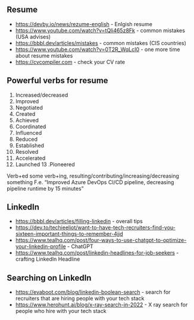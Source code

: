 ## Resume
- https://devby.io/news/rezume-english - Enlgish resume
- https://www.youtube.com/watch?v=tQli465z8Fk - common mistakes (USA advises)
- https://bbbl.dev/articles/mistakes - common mistakes (CIS countries)
- https://www.youtube.com/watch?v=0T2R_WqLcI0 - one more time about resume mistakes
- https://cvcompiler.com - check your CV rate

## Powerful verbs for resume

1. Increased/decreased
2. Improved
3. Negotiated
4. Created
5. Achieved
6. Coordinated
7. Influenced
8. Reduced
9. Established
10. Resolved
11. Accelerated
12. Launched
13 .Pioneered

Verb+ed some verb+ing, resulting/contributing/increasing/decreasing something
F.e. “Improved Azure DevOps CI/CD pipeline, decreasing pipeline runtime by 15 minutes”

## LinkedIn
- https://bbbl.dev/articles/filling-linkedin - overall tips
- https://dev.to/techieeliot/want-to-have-tech-recruiters-find-you-sixteen-important-things-to-remember-4jjd
- https://www.tealhq.com/post/four-ways-to-use-chatgpt-to-optimize-your-linkedin-profile - ChatGPT
- https://www.tealhq.com/post/linkedin-headlines-for-job-seekers - crafting LinkedIn Headline

## Searching on LinkedIn
- https://evaboot.com/blog/linkedin-boolean-search - search for recruiters that are hiring people with your tech stack
- https://www.herohunt.ai/blog/x-ray-search-in-2022 - X ray search for people who hire with your tech stack

